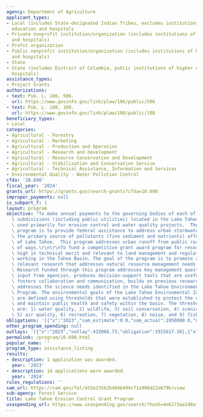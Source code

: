 ```yaml
---
agency: Department of Agriculture
applicant_types:
- Local (includes State-designated Indian Tribes, excludes institutions of higher
  education and hospitals
- Private nonprofit institution/organization (includes institutions of higher education
  and hospitals)
- Profit organization
- Public nonprofit institution/organization (includes institutions of higher education
  and hospitals)
- State
- State (includes District of Columbia, public institutions of higher education and
  hospitals)
assistance_types:
- Project Grants
authorizations:
- text: Pub. L. 106, 506.
  url: https://www.govinfo.gov/link/plaw/106/public/506
- text: Pub. L. 108, 108.
  url: https://www.govinfo.gov/link/plaw/108/public/108
beneficiary_types:
- Local
categories:
- Agricultural - Forestry
- Agricultural - Marketing
- Agricultural - Production and Operation
- Agricultural - Research and Development
- Agricultural - Resource Conservation and Development
- Agricultural - Stabilization and Conservation Service
- Agricultural - Technical Assistance, Information and Services
- Environmental Quality - Water Pollution Control
cfda: '10.690'
fiscal_year: '2024'
grants_url: https://grants.gov/search-grants?cfda=10.690
improper_payments: null
is_subpart_f: 1
layout: program
objective: "To make annual payments to the governing bodies of each of the political\
  \ subdivisions (including public utilities) located in the Lake Tahoe Basin to be\
  \ used primarily for erosion control and water quality projects.  The goal of the\
  \ program is to provide federal assistance to address urban stormwater runoff pollution,\
  \ the primary source of pollutants (fine sediment and nutrients) affecting the clarity\
  \ of Lake Tahoe.  This program addresses urban runoff from public roads and right\
  \ of ways.\r\n\r\nTo fund a competitive grant award program for research projects\
  \ high in technical merit and relevant to land management and regulatory agencies\
  \ working in the Tahoe Basin. The goal of the program is to promote applied, timely,\
  \ relevant research that addresses natural resource management needs in the basin.\
  \ Research funded through this program addresses key management questions, includes\
  \ input from agencies, produces decision-support tools that are useful and accessible,\
  \ fosters collaboration and communication, builds on previous research, and ultimately\
  \ addresses the science needs identified in the Lake Tahoe Environmental Improvement\
  \ Program. The environmental goals of the Lake Tahoe Environmental Improvement Program\
  \ are defined using thresholds that were established to protect the natural environment\
  \ and maintain public health and safety within the basin. The threshold categories\
  \ are: 1) water quality, 2) wildlife, 3) soil conservation, 4) scenic resources,\
  \ 5) air quality, 6) recreation, 7) vegetation, 8) noise, and 9) fisheries. "
obligations: '[{"x":"2023","sam_estimate":0.0,"sam_actual":1950000.0,"usa_spending_actual":1950000.0},{"x":"2024","sam_estimate":0.0,"sam_actual":2155269.0,"usa_spending_actual":2155269.0},{"x":"2025","sam_estimate":0.0,"sam_actual":2500000.0,"usa_spending_actual":-34382.64}]'
other_program_spending: null
outlays: '[{"x":"2023","outlay":432066.73,"obligation":1915617.36},{"x":"2024","outlay":745810.64,"obligation":2155269.0},{"x":"2025","outlay":0.0,"obligation":0.0}]'
permalink: /program/10.690.html
popular_name: ''
program_type: assistance_listing
results:
- description: 1 application was awarded.
  year: '2023'
- description: 14 applications were awarded.
  year: '2024'
rules_regulations: ''
sam_url: https://sam.gov/fal/d15e235b2bd04b499cf1a996d22e679b/view
sub-agency: Forest Service
title: Lake Tahoe Erosion Control Grant Program
usaspending_url: https://www.usaspending.gov/search/?hash=4e6173aa148af93c6a1581610672570f
---
```

